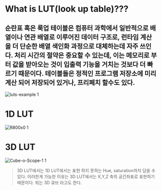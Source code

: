 What is LUT(look up table)???
=============================



순란표 혹은 룩업 테이블은 컴퓨터 과학에서 일반적으로 배열이나 연관 배열로 이루어진 데이터 구조로, 런타임 계산을 더 단순한 배열 색인화 과정으로 대체하는데 자주 쓰인다. 처리 시간의 절약은 중요할 수 있는데, 이는 메모리로 부터 값을 받아오는 것이 입출력 기능을 거치는 것보다 더 빠르기 때문이다. 테이블들은 정적인 프로그램 저장소에 미리 계산 되어 저장되어 있거나, 프리페치 할수도 있다.
------------------



![luts-example 1](https://user-images.githubusercontent.com/70967822/94342839-e8e98800-004e-11eb-9f64-d12f2f92c31d.jpg)




1D LUT
======
![R800x0 1](https://user-images.githubusercontent.com/70967822/94342878-3e259980-004f-11eb-9d7c-892705fbb2e8.png)






3D LUT
======
![Cube-o-Scope-1 1](https://user-images.githubusercontent.com/70967822/94342643-52689700-004d-11eb-9d01-afdc66a020c6.png)



>3D LUT에서는 1D LUT에서는 표현 하지 못하는 Hue, saturation까지 담을 수 있다. 이러한게 가능한 이유는 3D LUT에서는 X,Y,Z 축의 공간좌표로 표현하기 때문이다. 위는 3D 큐브 라고도 한다.
